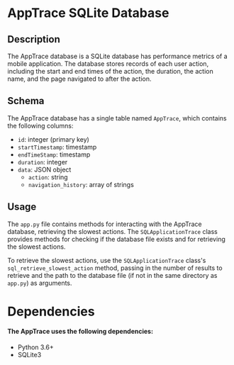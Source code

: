 # AppTrace SQLite Database

## Description
The AppTrace database is a SQLite database has performance metrics of a mobile application. The database stores records of each user action, including the start and end times of the action, the duration, the action name, and the page navigated to after the action.

## Schema
The AppTrace database has a single table named `AppTrace`, which contains the following columns:
- `id`: integer (primary key)
- `startTimestamp`: timestamp
- `endTimeStamp`: timestamp
- `duration`: integer
- `data`: JSON object
  - `action`: string
  - `navigation_history`: array of strings

## Usage
The `app.py` file contains methods for interacting with the AppTrace database, retrieving the slowest actions. The `SQLApplicationTrace` class provides methods for checking if the database file exists and for retrieving the slowest actions. 

To retrieve the slowest actions, use the `SQLApplicationTrace` class's `sql_retrieve_slowest_action` method, passing in the number of results to retrieve and the path to the database file (if not in the same directory as `app.py`) as arguments.


# Dependencies

#### The AppTrace uses the following dependencies:

- Python 3.6+
- SQLite3